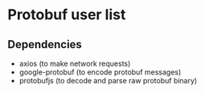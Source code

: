 # Protobuf user list

## Dependencies
- axios (to make network requests)
- google-protobuf (to encode protobuf messages)
- protobufjs (to decode and parse raw protobuf binary)
